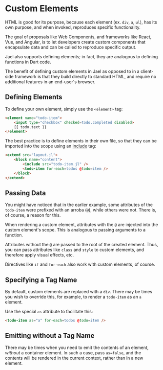 # Custom Elements

HTML is good for its purpose, because each element (ex. `div`, `a`, `ul`),
has its own purpose, and when invoked, reproduces specific functionality.

The goal of proposals like Web Components, and frameworks like
React, Vue, and Angular, is to let developers create custom components
that encapsulate data and can be called to reproduce specific output.

Jael also supports defining elements; in fact, they are analogous
to defining functions in Dart code.

The benefit of defining custom elements in Jael as opposed to in
a client-side framework is that they build directly to standard HTML,
and require no additional features in an end-user's browser.

## Defining Elements

To define your own element, simply use the `<element>` tag:

```html
<element name="todo-item">
    <input type="checkbox" checked=todo.completed disabled>
    {{ todo.text }}
</element>
```

The best practice is to define elements in their own file, so that
they can be imported into the scope using an
[include](Directive-include.md) tag:

```html
<extend src="layout.jl">
    <block name="content">
        <include src="todo-item.jl" />
        <todo-item for-each=todos @todo=item />
    </block>
</extend>
```

## Passing Data

You might have noticed that in the earlier example, some attributes of
the `todo-item` were prefixed with an arroba (`@`), while others were not.
There is, of course, a reason for this.

When rendering a custom element, attributes with the `@` are injected
into the custom element's scope. This is analogous to passing arguments
to a function.

Attributes without the `@` are passed to the root of the created element.
Thus, you can pass attributes like `class` and `style` to custom elements,
and therefore apply visual effects, etc.

Directives like `if` and `for-each` also work with custom elements,
of course.

## Specifying a Tag Name

By default, custom elements are replaced with a `div`. There may
be times you wish to override this, for example, to render a `todo-item`
as an `a` element.

Use the special `as` attribute to facilitate this:

```html
<todo-item as="a" for-each=todos @todo=item />
```

## Emitting without a Tag Name

There may be times when you need to emit the contents of an element,
*without* a container element. In such a case, pass `as=false`, and
the contents will be rendered in the current context, rather than
in a new element.
